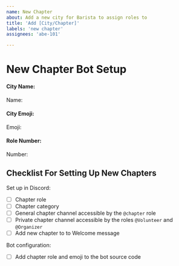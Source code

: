 ```yaml
---
name: New Chapter
about: Add a new city for Barista to assign roles to
title: 'Add [City/Chapter]'
labels: 'new chapter'
assignees: 'abe-101'

---
```


# New Chapter Bot Setup
<!-- The following is needed inorder to set up the bot for a new chapter: name, emoji and Role number -->

#### City Name:
<!-- e.g. New York -->
Name: 

#### City Emoji:
<!-- e.g. 🟢 -->
Emoji: 

#### Role Number:
<!--
e.g. 1020906856136314901
If the role does not yet exists ask a discord admin to create one
then in discord type \@role for example \@New York -->
Number:


## Checklist For Setting Up New Chapters
<!-- Before closing this issue please ensure the bot is up an running for the new chapter.
This includes: -->
Set up in Discord:
 - [ ] Chapter role
 - [ ] Chapter category 
 - [ ] General chapter channel accessible by the `@chapter` role
 - [ ] Private chapter channel accessible by the roles `@Volunteer` and `@Organizer`
 - [ ] Add new chapter to to Welcome message

Bot configuration:
 - [ ] Add chapter role and emoji to the bot source code
